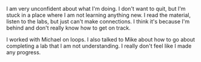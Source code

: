 I am very unconfident about what I'm doing. I don't want to quit, but I'm stuck in a place where I am not learning anything new. I read the material, listen to the labs, but just can't make connections. I think it's because I'm behind and don't really know how to get on track. 

I worked with Michael on loops. I also talked to Mike about how to go about completing a lab that I am not understanding. I really don't feel like I made any progress.